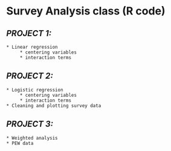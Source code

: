 # **Survey Analysis class (R code)**

## *PROJECT 1:*

    * Linear regression
         * centering variables
         * interaction terms

## *PROJECT 2:*

    * Logistic regression
         * centering variables
         * interaction terms
    * Cleaning and plotting survey data

## *PROJECT 3:*

    * Weighted analysis
    * PEW data


